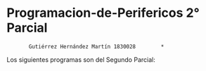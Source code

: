 # Programacion-de-Perifericos 2° Parcial
           Gutiérrez Hernández Martín 1830028        *
Los siguientes programas son del Segundo Parcial:
